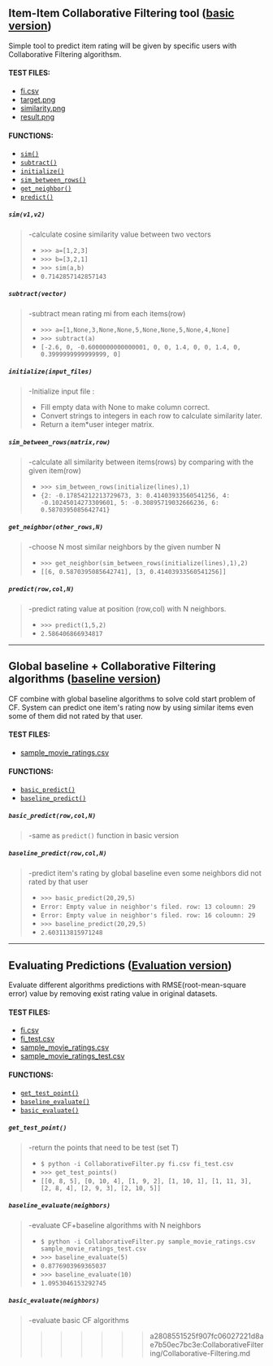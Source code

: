 ## Item-Item Collaborative Filtering tool ([basic version](https://github.com/leihao1/soen691/releases/tag/basic))

Simple tool to predict item rating will be given by specific users with Collaborative Filtering algorithsm.

#### TEST FILES:
* [fi.csv](https://github.com/leihao1/soen691/blob/master/CollaborativeFiltering/datasets/fi.csv)
* [target.png](https://github.com/leihao1/soen691/blob/master/CollaborativeFiltering/figures/target.png)
* [similarity.png](https://github.com/leihao1/soen691/blob/master/CollaborativeFiltering/figures/similarity.png)
* [result.png](https://github.com/leihao1/soen691/blob/master/CollaborativeFiltering/figures/result.png)

#### FUNCTIONS: 
* [`sim()`](#simv1v2)
* [`subtract()`](#subtractvector)
* [`initialize()`](#initializeinput_files)
* [`sim_between_rows()`](#sim_between_rowsmatrixrow)
* [`get_neighbor()`](#get_neighborother_rowsn)
* [`predict()`](#predictrowcoln)

##### `sim(v1,v2)`
>
> -calculate cosine similarity value between two vectors
>
>* `>>> a=[1,2,3]`
>* `>>> b=[3,2,1]`
>* `>>> sim(a,b)`
>* `0.7142857142857143`

##### `subtract(vector)`
>
> -subtract mean rating mi from each items(row)
>
>* `>>> a=[1,None,3,None,None,5,None,None,5,None,4,None]`
>* `>>> subtract(a)`
>* `[-2.6, 0, -0.6000000000000001, 0, 0, 1.4, 0, 0, 1.4, 0, 0.3999999999999999, 0]`

##### `initialize(input_files)`
>
> -Initialize input file : 
>* Fill empty data with None to make column correct.
>* Convert strings to integers in each row to calculate similarity later.
>* Return a item*user integer matrix.

##### `sim_between_rows(matrix,row)`
>
> -calculate all similarity between items(rows) by comparing with the given item(row)
>
>* `>>> sim_between_rows(initialize(lines),1)`
>* `{2: -0.17854212213729673, 3: 0.41403933560541256, 4: -0.10245014273309601, 5: -0.30895719032666236, 6: 0.5870395085642741}`

##### `get_neighbor(other_rows,N)`
>
> -choose N most similar neighbors by the given number N
>
>* `>>> get_neighbor(sim_between_rows(initialize(lines),1),2)`
>* `[[6, 0.5870395085642741], [3, 0.41403933560541256]]`

##### `predict(row,col,N)`
>
> -predict rating value at position (row,col) with N neighbors.
>
>* `>>> predict(1,5,2)`
>* `2.586406866934817`
---
## Global baseline + Collaborative Filtering algorithms ([baseline version](https://github.com/leihao1/soen691/releases/tag/baseline))
CF combine with global baseline algorithms to solve cold start problem of CF.
System can predict one item's rating now by using similar items even some of them did not rated by that user.

#### TEST FILES:
* [sample_movie_ratings.csv](https://github.com/leihao1/soen691/blob/master/CollaborativeFiltering/datasets/sample_movie_ratings.csv)

#### FUNCTIONS:
* [`basic_predict()`](#basic_predictrowcoln)
* [`baseline_predict()`](#baseline_predictrowcoln)

##### `basic_predict(row,col,N)`
>
> -same as `predict()` function in basic version 

##### `baseline_predict(row,col,N)`
>
> -predict item's rating by global baseline even some neighbors did not rated by that user
>
>* `>>> basic_predict(20,29,5)`
>* `Error: Empty value in neighbor's filed. row: 13 coloumn: 29`
>* `Error: Empty value in neighbor's filed. row: 16 coloumn: 29`
>* `>>> baseline_predict(20,29,5)`
>* `2.603113815971248`

---
## Evaluating Predictions ([Evaluation version](https://github.com/leihao1/soen691/releases/tag/Evaluation))
Evaluate different algorithms predictions with RMSE(root-mean-square error) value by removing exist rating value in original datasets.

#### TEST FILES:
* [fi.csv](https://github.com/leihao1/soen691/blob/Evaluation/CollaborativeFiltering/fi.csv)
* [fi_test.csv](https://github.com/leihao1/soen691/blob/Evaluation/CollaborativeFiltering/fi_test.csv)
* [sample_movie_ratings.csv](https://github.com/leihao1/soen691/blob/Evaluation/CollaborativeFiltering/sample_movie_ratings.csv)
* [sample_movie_ratings_test.csv](https://github.com/leihao1/soen691/blob/Evaluation/CollaborativeFiltering/sample_movie_ratings_test.csv)

#### FUNCTIONS:
* [`get_test_point()`](#get_test_point)
* [`baseline_evaluate()`](#baseline_evaluateneighbors)
* [`basic_evaluate()`](#basic_evaluateneighbors)

##### `get_test_point()`
>
> -return the points that need to be test (set T)
>
>* `$ python -i CollaborativeFilter.py fi.csv fi_test.csv`
>* `>>> get_test_points()`
>* `[[0, 8, 5], [0, 10, 4], [1, 9, 2], [1, 10, 1], [1, 11, 3], [2, 8, 4], [2, 9, 3], [2, 10, 5]]`

##### `baseline_evaluate(neighbors)`
>
> -evaluate CF+baseline algorithms with N neighbors
>
>* `$ python -i CollaborativeFilter.py sample_movie_ratings.csv sample_movie_ratings_test.csv`
>* `>>> baseline_evaluate(5)`
>* `0.8776903969365037`
>* `>>> baseline_evaluate(10)`
>* `1.0953046153292745`

##### `basic_evaluate(neighbors)`
>
> -evaluate basic CF algorithms
>>>>>>> a2808551525f907fc06027221d8ae7b50ec7bc3e:CollaborativeFiltering/Collaborative-Filtering.md

